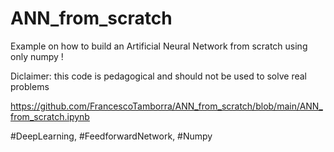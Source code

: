 # ANN_from_scratch

Example on how to build an Artificial Neural Network from scratch using only numpy !

Diclaimer: this code is pedagogical and should not be used to solve real problems

https://github.com/FrancescoTamborra/ANN_from_scratch/blob/main/ANN_from_scratch.ipynb

#DeepLearning, #FeedforwardNetwork, #Numpy 
